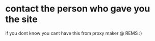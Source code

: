 # contact the person who gave you the site
if you dont know you cant have this
from proxy maker @ REMS :)
